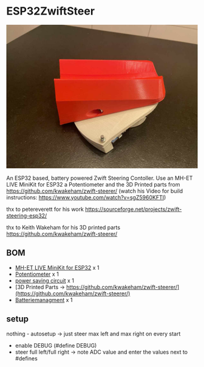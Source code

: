 # ESP32ZwiftSteer


![](steering.jpg)

An ESP32 based, battery powered Zwift Steering Contoller.
Use an MH-ET LIVE MiniKit for ESP32 a Potentiometer and the 3D Printed parts from https://github.com/kwakeham/zwift-steerer/
(watch his Video for build instructions: https://www.youtube.com/watch?v=sgZ5960KFTI)

thx to petereverett for his work
https://sourceforge.net/projects/zwift-steering-esp32/


thx to Keith Wakeham for his 3D printed parts
https://github.com/kwakeham/zwift-steerer/


## BOM
- [MH-ET LIVE MiniKit for ESP32](https://de.aliexpress.com/item/32814642296.html) x 1   
- [Potentiometer](https://www.adafruit.com/product/4646) x 1
- [power saving circuit](https://randomnerdtutorials.com/power-saving-latching-circuit/) x 1
- [3D Printed Parts -> https://github.com/kwakeham/zwift-steerer/](https://github.com/kwakeham/zwift-steerer/)
- [Batteriemanagment](https://de.aliexpress.com/item/32798858483.html) x 1 


## setup
nothing - autosetup -> just steer max left and max right on every start

- enable DEBUG (#define DEBUG)
- steer full left/full right -> note ADC value and enter the values next to #defines 
